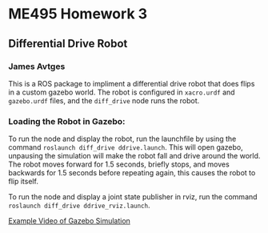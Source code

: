 # ME495 Homework 3
## Differential Drive Robot
### James Avtges

This is a ROS package to impliment a differential drive robot that does flips in a custom gazebo world. The robot is configured in `xacro.urdf` and `gazebo.urdf` files, and the `diff_drive` node runs the robot.

### Loading the Robot in Gazebo:

To run the node and display the robot, run the launchfile by using the command `roslaunch diff_drive ddrive.launch`. This will open gazebo, unpausing the simulation will make the robot fall and drive around the world. The robot moves forward for 1.5 seconds, briefly stops, and moves backwards for 1.5 seconds before repeating again, this causes the robot to flip itself.

To run the node and display a joint state publisher in rviz, run the command `roslaunch diff_drive ddrive_rviz.launch`.

[Example Video of Gazebo Simulation](https://www.youtube.com/watch?v=1RVTJSY-gHs&ab_channel=James)